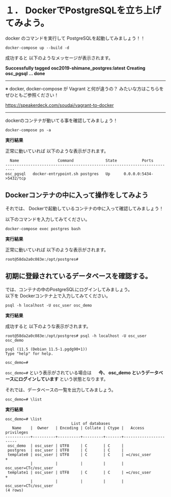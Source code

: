 # １． DockerでPostgreSQLを立ち上げてみよう。

docker のコマンドを実行して PostgreSQLを起動してみましょう！！

```
docker-compose up --build -d
```

成功すると 以下のようなメッセージが表示されます。

**Successfully tagged osc2019-shimane_postgres:latest**
**Creating osc_pgsql ... done**

--- 

※ docker, docker-compose が Vagrant と何が違うの？ みたいな方はこちらをぜひともご参照ください！

https://speakerdeck.com/soudai/vagrant-to-docker

--- 

dockerのコンテナが動いてる事を確認してみましょう！

```
docker-compose ps -a
```

**実行結果**

正常に動いていれば 以下のような表示がされます。

```
  Name                 Command              State           Ports         
--------------------------------------------------------------------------
osc_pgsql   docker-entrypoint.sh postgres   Up      0.0.0.0:5434->5432/tcp
```

## Dockerコンテナの中に入って操作をしてみよう

それでは、 Dockerで起動しているコンテナの中に入って確認してみましょう！

以下のコマンドを入力してみてください。

```
docker-compose exec postgres bash
```

**実行結果**

正常に動いていれば 以下のような表示がされます。

```
root@58da2a0c083e:/opt/postgres# 
```

## 初期に登録されているデータベースを確認する。

では、コンテナの中のPostgreSQLにログインしてみましょう。  
以下を Dockerコンテナ上で入力してみてください。

```
psql -h localhost -U osc_user osc_demo
```

**実行結果**

成功すると 以下のような表示がされます。

```
root@58da2a0c083e:/opt/postgres# psql -h localhost -U osc_user osc_demo

psql (11.5 (Debian 11.5-1.pgdg90+1))
Type "help" for help.

osc_demo=#
```

`osc_demo=#` という表示がされている場合は 　
**今、 osc_demo というデータベースにログインしています** という状態となります。

それでは、データベースの一覧を出力してみましょう。

```
osc_demo=# \list
```

**実行結果**

```
osc_demo=# \list
                             List of databases
   Name    |  Owner   | Encoding | Collate | Ctype |   Access privileges   
-----------+----------+----------+---------+-------+-----------------------
 osc_demo  | osc_user | UTF8     | C       | C     | 
 postgres  | osc_user | UTF8     | C       | C     | 
 template0 | osc_user | UTF8     | C       | C     | =c/osc_user          +
           |          |          |         |       | osc_user=CTc/osc_user
 template1 | osc_user | UTF8     | C       | C     | =c/osc_user          +
           |          |          |         |       | osc_user=CTc/osc_user
(4 rows)
```